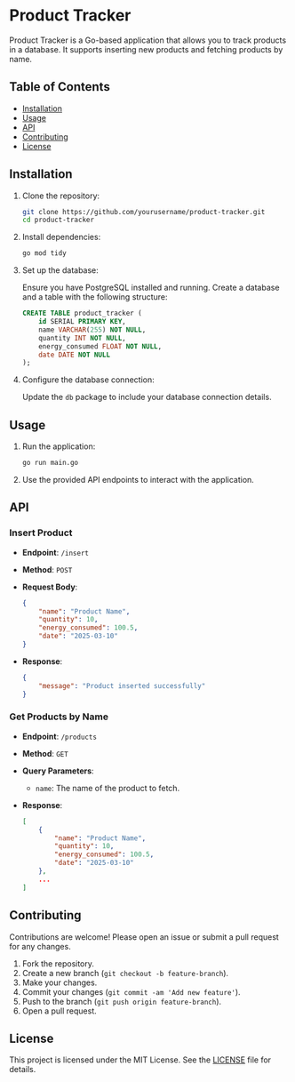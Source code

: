 # Product Tracker

Product Tracker is a Go-based application that allows you to track products in a database. It supports inserting new products and fetching products by name.

## Table of Contents

- [Installation](#installation)
- [Usage](#usage)
- [API](#api)
- [Contributing](#contributing)
- [License](#license)

## Installation

1. Clone the repository:

    ```sh
    git clone https://github.com/yourusername/product-tracker.git
    cd product-tracker
    ```

2. Install dependencies:

    ```sh
    go mod tidy
    ```

3. Set up the database:

    Ensure you have PostgreSQL installed and running. Create a database and a table with the following structure:

    ```sql
    CREATE TABLE product_tracker (
        id SERIAL PRIMARY KEY,
        name VARCHAR(255) NOT NULL,
        quantity INT NOT NULL,
        energy_consumed FLOAT NOT NULL,
        date DATE NOT NULL
    );
    ```

4. Configure the database connection:

    Update the `db` package to include your database connection details.

## Usage

1. Run the application:

    ```sh
    go run main.go
    ```

2. Use the provided API endpoints to interact with the application.

## API

### Insert Product

- **Endpoint**: `/insert`
- **Method**: `POST`
- **Request Body**:

    ```json
    {
        "name": "Product Name",
        "quantity": 10,
        "energy_consumed": 100.5,
        "date": "2025-03-10"
    }
    ```

- **Response**:

    ```json
    {
        "message": "Product inserted successfully"
    }
    ```

### Get Products by Name

- **Endpoint**: `/products`
- **Method**: `GET`
- **Query Parameters**:

    - `name`: The name of the product to fetch.

- **Response**:

    ```json
    [
        {
            "name": "Product Name",
            "quantity": 10,
            "energy_consumed": 100.5,
            "date": "2025-03-10"
        },
        ...
    ]
    ```

## Contributing

Contributions are welcome! Please open an issue or submit a pull request for any changes.

1. Fork the repository.
2. Create a new branch (`git checkout -b feature-branch`).
3. Make your changes.
4. Commit your changes (`git commit -am 'Add new feature'`).
5. Push to the branch (`git push origin feature-branch`).
6. Open a pull request.

## License

This project is licensed under the MIT License. See the [LICENSE](LICENSE) file for details.
